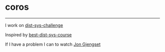 # coros

---

I work on [dist-sys-challenge](https://fly.io/dist-sys/)

Inspired by [best-dist-sys-course](https://www.youtube.com/playlist?list=PL4_hYwCyhAvaYKF6HkyCximCvlExxxnrC)

If I have a problem I can to watch [Jon Gjengset](https://www.youtube.com/watch?v=gboGyccRVXI)

